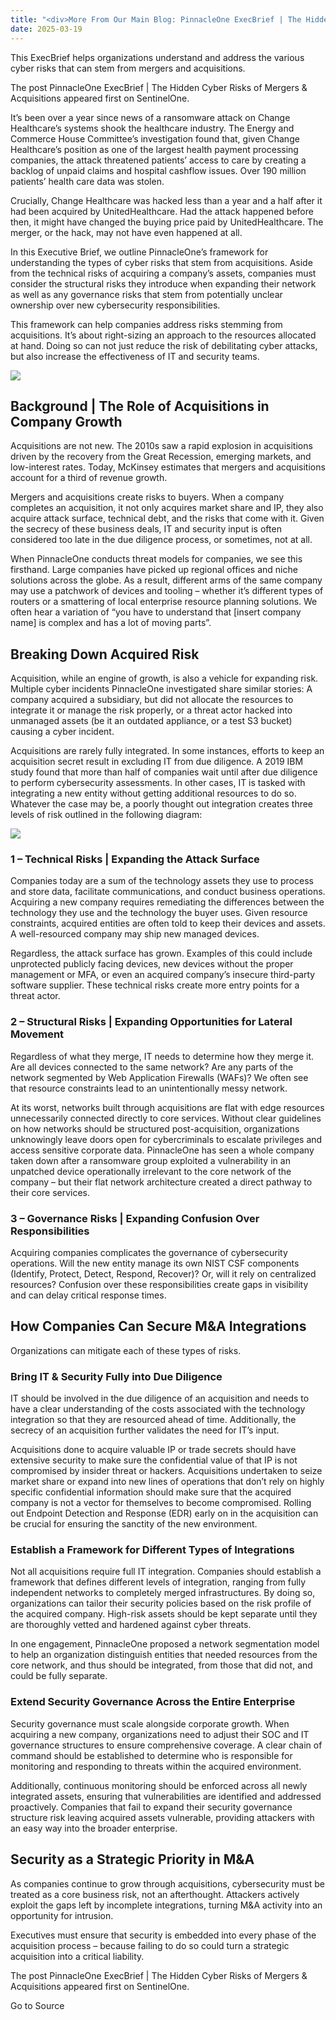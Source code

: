 ```yaml
---
title: "<div>More From Our Main Blog: PinnacleOne ExecBrief | The Hidden Cyber Risks of Mergers & Acquisitions</div>"
date: 2025-03-19
---
```


This ExecBrief helps organizations understand and address the various cyber risks that can stem from mergers and acquisitions.

The post PinnacleOne ExecBrief | The Hidden Cyber Risks of Mergers & Acquisitions appeared first on SentinelOne.

It’s been over a year since news of a ransomware attack on Change Healthcare’s systems shook the healthcare industry. The Energy and Commerce House Committee’s investigation found that, given Change Healthcare’s position as one of the largest health payment processing companies, the attack threatened patients’ access to care by creating a backlog of unpaid claims and hospital cashflow issues. Over 190 million patients’ health care data was stolen.

Crucially, Change Healthcare was hacked less than a year and a half after it had been acquired by UnitedHealthcare. Had the attack happened before then, it might have changed the buying price paid by UnitedHealthcare. The merger, or the hack, may not have even happened at all.

In this Executive Brief, we outline PinnacleOne’s framework for understanding the types of cyber risks that stem from acquisitions. Aside from the technical risks of acquiring a company’s assets, companies must consider the structural risks they introduce when expanding their network as well as any governance risks that stem from potentially unclear ownership over new cybersecurity responsibilities.

This framework can help companies address risks stemming from acquisitions. It’s about right-sizing an approach to the resources allocated at hand. Doing so can not just reduce the risk of debilitating cyber attacks, but also increase the effectiveness of IT and security teams.

![](https://www.sentinelone.com/wp-content/uploads/2025/03/The-Hidden-Cyber-Risks-of-Mergers-Acquisitions.jpg)

## Background | The Role of Acquisitions in Company Growth

Acquisitions are not new. The 2010s saw a rapid explosion in acquisitions driven by the recovery from the Great Recession, emerging markets, and low-interest rates. Today, McKinsey estimates that mergers and acquisitions account for a third of revenue growth.

Mergers and acquisitions create risks to buyers. When a company completes an acquisition, it not only acquires market share and IP, they also acquire attack surface, technical debt, and the risks that come with it. Given the secrecy of these business deals, IT and security input is often considered too late in the due diligence process, or sometimes, not at all.

When PinnacleOne conducts threat models for companies, we see this firsthand. Large companies have picked up regional offices and niche solutions across the globe. As a result, different arms of the same company may use a patchwork of devices and tooling – whether it’s different types of routers or a smattering of local enterprise resource planning solutions. We often hear a variation of “you have to understand that \[insert company name\] is complex and has a lot of moving parts”.

## Breaking Down Acquired Risk

Acquisition, while an engine of growth, is also a vehicle for expanding risk. Multiple cyber incidents PinnacleOne investigated share similar stories: A company acquired a subsidiary, but did not allocate the resources to integrate it or manage the risk properly, or a threat actor hacked into unmanaged assets (be it an outdated appliance, or a test S3 bucket) causing a cyber incident.

Acquisitions are rarely fully integrated. In some instances, efforts to keep an acquisition secret result in excluding IT from due diligence. A 2019 IBM study found that more than half of companies wait until after due diligence to perform cybersecurity assessments. In other cases, IT is tasked with integrating a new entity without getting additional resources to do so. Whatever the case may be, a poorly thought out integration creates three levels of risk outlined in the following diagram:

![](https://www.sentinelone.com/wp-content/uploads/2025/03/M_A_three_types_risks.jpg)

### 1 – Technical Risks | Expanding the Attack Surface

Companies today are a sum of the technology assets they use to process and store data, facilitate communications, and conduct business operations. Acquiring a new company requires remediating the differences between the technology they use and the technology the buyer uses. Given resource constraints, acquired entities are often told to keep their devices and assets. A well-resourced company may ship new managed devices.

Regardless, the attack surface has grown. Examples of this could include unprotected publicly facing devices, new devices without the proper management or MFA, or even an acquired company’s insecure third-party software supplier. These technical risks create more entry points for a threat actor.

### 2 – Structural Risks | Expanding Opportunities for Lateral Movement

Regardless of what they merge, IT needs to determine how they merge it. Are all devices connected to the same network? Are any parts of the network segmented by Web Application Firewalls (WAFs)? We often see that resource constraints lead to an unintentionally messy network.

At its worst, networks built through acquisitions are flat with edge resources unnecessarily connected directly to core services. Without clear guidelines on how networks should be structured post-acquisition, organizations unknowingly leave doors open for cybercriminals to escalate privileges and access sensitive corporate data. PinnacleOne has seen a whole company taken down after a ransomware group exploited a vulnerability in an unpatched device operationally irrelevant to the core network of the company – but their flat network architecture created a direct pathway to their core services.

### 3 – Governance Risks | Expanding Confusion Over Responsibilities

Acquiring companies complicates the governance of cybersecurity operations. Will the new entity manage its own NIST CSF components (Identify, Protect, Detect, Respond, Recover)? Or, will it rely on centralized resources? Confusion over these responsibilities create gaps in visibility and can delay critical response times.

## How Companies Can Secure M&A Integrations

Organizations can mitigate each of these types of risks.

### Bring IT & Security Fully into Due Diligence

IT should be involved in the due diligence of an acquisition and needs to have a clear understanding of the costs associated with the technology integration so that they are resourced ahead of time. Additionally, the secrecy of an acquisition further validates the need for IT’s input.

Acquisitions done to acquire valuable IP or trade secrets should have extensive security to make sure the confidential value of that IP is not compromised by insider threat or hackers. Acquisitions undertaken to seize market share or expand into new lines of operations that don’t rely on highly specific confidential information should make sure that the acquired company is not a vector for themselves to become compromised. Rolling out Endpoint Detection and Response (EDR) early on in the acquisition can be crucial for ensuring the sanctity of the new environment.

### Establish a Framework for Different Types of Integrations

Not all acquisitions require full IT integration. Companies should establish a framework that defines different levels of integration, ranging from fully independent networks to completely merged infrastructures. By doing so, organizations can tailor their security policies based on the risk profile of the acquired company. High-risk assets should be kept separate until they are thoroughly vetted and hardened against cyber threats.

In one engagement, PinnacleOne proposed a network segmentation model to help an organization distinguish entities that needed resources from the core network, and thus should be integrated, from those that did not, and could be fully separate.

### Extend Security Governance Across the Entire Enterprise

Security governance must scale alongside corporate growth. When acquiring a new company, organizations need to adjust their SOC and IT governance structures to ensure comprehensive coverage. A clear chain of command should be established to determine who is responsible for monitoring and responding to threats within the acquired environment.

Additionally, continuous monitoring should be enforced across all newly integrated assets, ensuring that vulnerabilities are identified and addressed proactively. Companies that fail to expand their security governance structure risk leaving acquired assets vulnerable, providing attackers with an easy way into the broader enterprise.

## Security as a Strategic Priority in M&A

As companies continue to grow through acquisitions, cybersecurity must be treated as a core business risk, not an afterthought. Attackers actively exploit the gaps left by incomplete integrations, turning M&A activity into an opportunity for intrusion.

Executives must ensure that security is embedded into every phase of the acquisition process – because failing to do so could turn a strategic acquisition into a critical liability.

The post PinnacleOne ExecBrief | The Hidden Cyber Risks of Mergers & Acquisitions appeared first on SentinelOne.

Go to Source
